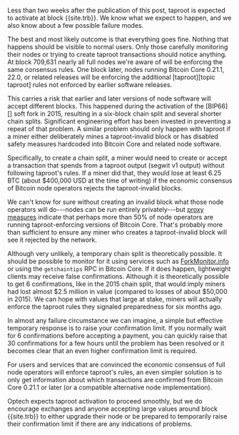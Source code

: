 Less than two weeks after the publication of this post, taproot is
expected to activate at block {{site.trb}}.  We know what we expect to
happen, and we also know about a few possible failure modes.

The best and most likely outcome is that everything goes fine.  Nothing
that happens should be visible to normal users.  Only those carefully
monitoring their nodes or trying to create taproot transactions should
notice anything.  At block 709,631 nearly all full nodes we're aware of
will be enforcing the same consensus rules.  One block later, nodes
running Bitcoin Core 0.21.1, 22.0, or related releases will be enforcing
the additional [taproot][topic taproot] rules not enforced by earlier
software releases.

This carries a risk that earlier and later versions of node software
will accept different blocks.  This happened during the activation of
the [BIP66][] soft fork in 2015, resulting in a six-block chain split and
several shorter chain splits.  Significant engineering effort has been
invested in preventing a repeat of that problem.  A similar problem
should only happen with taproot if a miner either deliberately mines a
taproot-invalid block or has disabled safety measures hardcoded into
Bitcoin Core and related node software.

Specifically, to create a chain split, a miner would need to create or
accept a transaction that spends from a taproot output (segwit v1
output) without following taproot's rules.  If a miner did that, they
would lose at least 6.25 BTC (about $400,000 USD at the time of writing) if
the economic consensus of Bitcoin node operators rejects the
taproot-invalid blocks.

We can't know for sure without creating an invalid block what those node
operators will do---nodes can be run entirely privately---but [proxy
measures][bitnodes] indicate that perhaps more than 50% of node
operators are running taproot-enforcing versions of Bitcoin Core.
That's probably more than sufficient to ensure any miner who creates a
taproot-invalid block will see it rejected by the network.

Although very unlikely, a temporary chain split is theoretically possible.  It should be possible to
monitor for it using services such as [ForkMonitor.info][] or using the
`getchaintips` RPC in Bitcoin Core.  If it does happen, lightweight
clients may receive false confirmations.  Although it is theoretically
possible to get 6 confirmations, like in the 2015 chain split, that would
imply miners had lost almost $2.5 million in value (compared to losses
of about $50,000 in 2015).  We can hope with values that large at stake,
miners will actually enforce the taproot rules they signaled
preparedness for six months ago.

In almost any failure circumstance we can imagine, a simple but
effective temporary response is to raise your confirmation limit.  If
you normally wait for 6 confirmations before accepting a payment, you
can quickly raise that 30 confirmations for a few hours until the
problem has been resolved or it becomes clear that an even higher
confirmation limit is required.

For users and services that are convinced the economic consensus of full
node operators will enforce taproot's rules, an even simpler solution is
to only get information about which transactions are confirmed from
Bitcoin Core 0.21.1 or later (or a compatible alternative
node implementation).

Optech expects taproot activation to proceed smoothly, but we do
encourage exchanges and anyone accepting large values around block
{{site.trb}} to either upgrade their node or be prepared to temporarily
raise their confirmation limit if there are any indications of problems.

[forkmonitor.info]: https://forkmonitor.info/nodes/btc
[bitnodes]: https://bitnodes.io/nodes/
